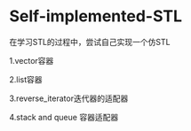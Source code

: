 # Self-implemented-STL
在学习STL的过程中，尝试自己实现一个仿STL

1.vector容器

2.list容器

3.reverse_iterator迭代器的适配器

4.stack and queue 容器适配器
